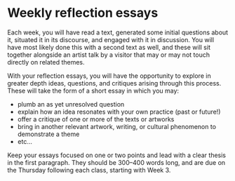 # Weekly reflection essays

Each week, you will have read a text, generated some initial questions about it, situated it in its discourse, and engaged with it in discussion. You will have most likely done this with a second text as well, and these will sit together alongside an artist talk by a visitor that may or may not touch directly on related themes.

With your reflection essays, you will have the opportunity to explore in greater depth ideas, questions, and critiques arising through this process. These will take the form of a short essay in which you may:
- plumb an as yet unresolved question
- explain how an idea resonates with your own practice (past or future!)
- offer a critique of one or more of the texts or artworks
- bring in another relevant artwork, writing, or cultural phenomenon to demonstrate a theme
- etc...

Keep your essays focused on one or two points and lead with a clear thesis in the first paragraph. They should be 300–400 words long, and are due on the Thursday following each class, starting with Week 3.
